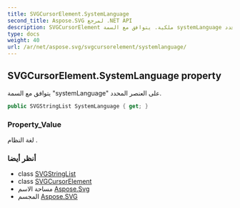 ```yaml
---
title: SVGCursorElement.SystemLanguage
second_title: Aspose.SVG لمرجع .NET API
description: SVGCursorElement ملكية. يتوافق مع السمة systemLanguage على العنصر المحدد.
type: docs
weight: 40
url: /ar/net/aspose.svg/svgcursorelement/systemlanguage/
---
```

## SVGCursorElement.SystemLanguage property

يتوافق مع السمة "systemLanguage" على العنصر المحدد.

```csharp
public SVGStringList SystemLanguage { get; }
```

### Property_Value

لغة النظام .

### أنظر أيضا

* class [SVGStringList](../../../aspose.svg.datatypes/svgstringlist/)
* class [SVGCursorElement](../)
* مساحة الاسم [Aspose.Svg](../../svgcursorelement/)
* المجسم [Aspose.SVG](../../../)



